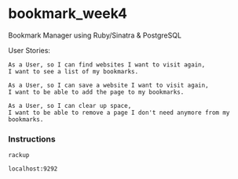 # bookmark_week4
Bookmark Manager using Ruby/Sinatra &amp; PostgreSQL

User Stories:

```
As a User, so I can find websites I want to visit again,
I want to see a list of my bookmarks.
```

```
As a User, so I can save a website I want to visit again,
I want to be able to add the page to my bookmarks.
```

```
As a User, so I can clear up space,
I want to be able to remove a page I don't need anymore from my bookmarks.
```

### Instructions

```
rackup

localhost:9292

```